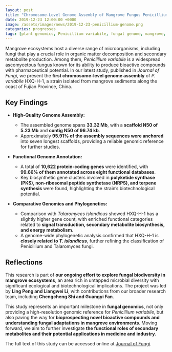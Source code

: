 ```yaml
---
layout: post
title: "Chromosome-Level Genome Assembly of Mangrove Fungus Penicillium variabile HXQ-H-1"
date: 2019-12-23 12:00:00 +0000
image: /assets/images/news/2019-12-23-penicillium-genome.png
categories: progresses
tags: [plant genomics, Penicillium variabile, fungal genome, mangrove, secondary metabolites]
---
```



Mangrove ecosystems host a diverse range of microorganisms, including fungi that play a crucial role in organic matter decomposition and secondary metabolite production. Among them, *Penicillium variabile* is a widespread ascomycetous fungus known for its ability to produce bioactive compounds with pharmaceutical potential. In our latest study, published in *Journal of Fungi*, we present the **first chromosome-level genome assembly** of *P. variabile* HXQ-H-1, a strain isolated from mangrove sediments along the coast of Fujian Province, China.

## Key Findings  

- **High-Quality Genome Assembly:**  
  - The assembled genome spans **33.32 Mb**, with a **scaffold N50 of 5.23 Mb** and **contig N50 of 96.74 kb**.  
  - Approximately **95.91% of the assembly sequences were anchored** into seven longest scaffolds, providing a reliable genomic reference for further studies.  

- **Functional Genome Annotation:**  
  - A total of **10,622 protein-coding genes** were identified, with **99.66% of them annotated across eight functional databases**.  
  - Key biosynthetic gene clusters involved in **polyketide synthase (PKS), non-ribosomal peptide synthetase (NRPS), and terpene synthesis** were found, highlighting the strain’s biotechnological potential.  

- **Comparative Genomics and Phylogenetics:**  
  - Comparison with *Talaromyces islandicus* showed HXQ-H-1 has a slightly higher gene count, with enriched functional categories related to **signal transduction, secondary metabolite biosynthesis, and energy metabolism**.  
  - A genome-wide phylogenetic analysis confirmed that HXQ-H-1 is **closely related to *T. islandicus***, further refining the classification of Penicillium and Talaromyces fungi.  

## Reflections  

This research is part of **our ongoing effort to explore fungal biodiversity in mangrove ecosystems**, an area rich in untapped microbial diversity with significant ecological and biotechnological implications. The project was led by **Ling Peng and Liangwei Li**, with contributions from our broader research team, including **Chengcheng Shi and Guangyi Fan**.  

This study represents an important milestone in **fungal genomics**, not only providing a high-resolution genomic reference for *Penicillium variabile*, but also paving the way for **bioprospecting novel bioactive compounds and understanding fungal adaptations in mangrove environments**. Moving forward, we aim to further investigate **the functional roles of secondary metabolites and their potential applications in medicine and industry**.

The full text of this study can be accessed online at [Journal of Fungi](https://doi.org/10.3390/jof6010007).